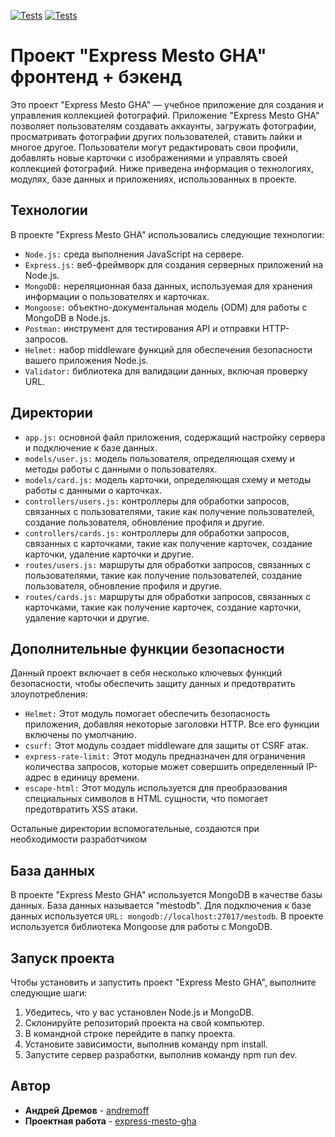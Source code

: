 [![Tests](../../actions/workflows/tests-13-sprint.yml/badge.svg)](../../actions/workflows/tests-13-sprint.yml) [![Tests](../../actions/workflows/tests-14-sprint.yml/badge.svg)](../../actions/workflows/tests-14-sprint.yml)
# Проект "Express Mesto GHA" фронтенд + бэкенд

Это проект "Express Mesto GHA" — учебное приложение для создания и управления коллекцией фотографий. Приложение "Express Mesto GHA" позволяет пользователям создавать аккаунты, загружать фотографии, просматривать фотографии других пользователей, ставить лайки и многое другое. Пользователи могут редактировать свои профили, добавлять новые карточки с изображениями и управлять своей коллекцией фотографий. Ниже приведена информация о технологиях, модулях, базе данных и приложениях, использованных в проекте.  

## Технологии

В проекте "Express Mesto GHA" использовались следующие технологии:

* `Node.js:` среда выполнения JavaScript на сервере.
* `Express.js:` веб-фреймворк для создания серверных приложений на Node.js.
* `MongoDB:` нереляционная база данных, используемая для хранения информации о пользователях и карточках.
* `Mongoose:` объектно-документальная модель (ODM) для работы с MongoDB в Node.js.
* `Postman:` инструмент для тестирования API и отправки HTTP-запросов.
* `Helmet:` набор middleware функций для обеспечения безопасности вашего приложения Node.js.
* `Validator:` библиотека для валидации данных, включая проверку URL.

## Директории

* `app.js:` основной файл приложения, содержащий настройку сервера и подключение к базе данных.
* `models/user.js:` модель пользователя, определяющая схему и методы работы с данными о пользователях.
* `models/card.js:` модель карточки, определяющая схему и методы работы с данными о карточках.
* `controllers/users.js:` контроллеры для обработки запросов, связанных с пользователями, такие как получение пользователей, создание пользователя, обновление профиля и другие.
* `controllers/cards.js:` контроллеры для обработки запросов, связанных с карточками, такие как получение карточек, создание карточки, удаление карточки и другие.
* `routes/users.js:` маршруты для обработки запросов, связанных с пользователями, такие как получение пользователей, создание пользователя, обновление профиля и другие.
* `routes/cards.js:` маршруты для обработки запросов, связанных с карточками, такие как получение карточек, создание карточки, удаление карточки и другие. 

## Дополнительные функции безопасности

Данный проект включает в себя несколько ключевых функций безопасности, чтобы обеспечить защиту данных и предотвратить злоупотребления:

* `Helmet:` Этот модуль помогает обеспечить безопасность приложения, добавляя некоторые заголовки HTTP. Все его функции включены по умолчанию.
* `csurf:` Этот модуль создает middleware для защиты от CSRF атак.
* `express-rate-limit:` Этот модуль предназначен для ограничения количества запросов, которые может совершить определенный IP-адрес в единицу времени.
* `escape-html:` Этот модуль используется для преобразования специальных символов в HTML сущности, что помогает предотвратить XSS атаки.
  
Остальные директории вспомогательные, создаются при необходимости разработчиком

## База данных

В проекте "Express Mesto GHA" используется MongoDB в качестве базы данных. База данных называется "mestodb". Для подключения к базе данных используется `URL: mongodb://localhost:27017/mestodb`. В проекте используется библиотека Mongoose для работы с MongoDB.

## Запуск проекта

Чтобы установить и запустить проект "Express Mesto GHA", выполните следующие шаги:

1. Убедитесь, что у вас установлен Node.js и MongoDB.
2. Склонируйте репозиторий проекта на свой компьютер.
3. В командной строке перейдите в папку проекта.
4. Установите зависимости, выполнив команду npm install.
5. Запустите сервер разработки, выполнив команду npm run dev.

## Автор

* **Андрей Дремов** - [andremoff](https://github.com/andremoff)
* **Проектная работа** - [express-mesto-gha](https://andremoff.github.io/express-mesto-gha/)
